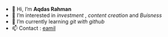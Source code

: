 - 👋 Hi, I’m **Aqdas Rahman** 
- 👀 I’m interested in _investment_ , _content creation_ and _Buisness_ 
- 🌱 I’m currently learning *git with github* 
- 📫 Contact : [eamil](mailto:aqdasrahman250@gmail.com)

<!---
montucoder/montucoder is a ✨ special ✨ repository because its `README.md` (this file) appears on your GitHub profile.
You can click the Preview link to take a look at your changes.
--->
